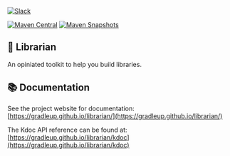 [![Slack](https://img.shields.io/static/v1?label=gradle-community&message=gradleup&color=A97BFF&logo=slack&style=flat-square)](https://gradle-community.slack.com/archives/C07GJEMUZDH)

[![Maven Central](https://img.shields.io/maven-central/v/com.gradleup.librarian/librarian-gradle-plugin?style=flat-square)](https://central.sonatype.com/namespace/com.gradleup.librarian)
[![Maven Snapshots](https://img.shields.io/maven-metadata/v?metadataUrl=https%3A%2F%2Fcentral.sonatype.com%2Frepository%2Fmaven-snapshots%2Fcom%2Fgradleup%2Flibrarian%2Flibrarian-gradle-plugin%2Fmaven-metadata.xml&style=flat-square&label=snapshots&color=%2315252D&strategy=latestProperty)](https://central.sonatype.com/repository/maven-snapshots/com/gradleup/librarian)

</div>

## 🚀 Librarian

An opiniated toolkit to help you build libraries.

## 📚 Documentation

See the project website for documentation:<br/>
[https://gradleup.github.io/librarian/](https://gradleup.github.io/librarian/)

The Kdoc API reference can be found at:<br/>
[https://gradleup.github.io/librarian/kdoc](https://gradleup.github.io/librarian/kdoc)
